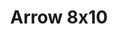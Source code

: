 ---
layout: episodios
title: "Arrow 8x10"
url_serie_padre: 'arrow-temporada-8'
category: 'series'
capitulo: 'yes'
anio: '2019'
prev: 'capitulo-9'
proximo: ''
sandbox: allow-same-origin allow-forms
idioma: 'Subtitulado'
calidad: 'Full HD'
reproductores: ["https://upstream.to/embed-pr68reao10is.html","https://upstream.to/embed-lh9pt6k2yoim.html","https://upstream.to/embed-37807iz9zvyr.html","https://player.premiumstream.live/player.php?id=Njky&sub=https://sub.cuevana2.io/vtt-sub/sub7/Arrow.8x10.vtt"]
reproductor: 'onlystream'
clasificacion: '+10'
tags:
- Ciencia-Ficcion
---